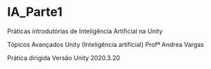 # IA_Parte1
Práticas introdutórias de Inteligência Artificial na Unity

Tópicos Avançados 
Unity (Inteligência artificial)
Profª Andrea Vargas 

Prática dirigida
Versão Unity 2020.3.20

